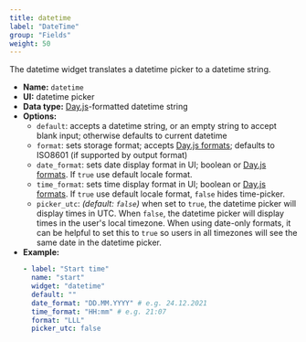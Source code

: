 ```yaml
---
title: datetime
label: "DateTime"
group: "Fields"
weight: 50
---
```


The datetime widget translates a datetime picker to a datetime string.

- **Name:** `datetime`
- **UI:** datetime picker
- **Data type:** [Day.js](https://day.js.org/)-formatted datetime string
- **Options:**
  - `default`: accepts a datetime string, or an empty string to accept blank input; otherwise defaults to current datetime
  - `format`: sets storage format; accepts [Day.js formats](https://day.js.org/docs/en/display/format); defaults to ISO8601 (if supported by output format)
  - `date_format`: sets date display format in UI; boolean or [Day.js formats](https://day.js.org/docs/en/display/format). If `true` use default locale format.
  - `time_format`: sets time display format in UI; boolean or [Day.js formats](https://day.js.org/docs/en/display/format). If `true` use default locale format, `false` hides time-picker.
  - `picker_utc`: _(default: `false`)_ when set to `true`, the datetime picker will display times in UTC. When `false`, the datetime picker will display times in the user's local timezone. When using date-only formats, it can be helpful to set this to `true` so users in all timezones will see the same date in the datetime picker.
- **Example:**
    ```yaml
    - label: "Start time"
      name: "start"
      widget: "datetime"
      default: ""
      date_format: "DD.MM.YYYY" # e.g. 24.12.2021
      time_format: "HH:mm" # e.g. 21:07
      format: "LLL"
      picker_utc: false
    ```
